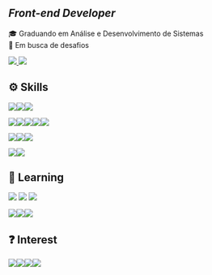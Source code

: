 ## *Front-end Developer*

🎓 Graduando em Análise e Desenvolvimento de Sistemas<br>
💼 Em busca de desafios

<a href="mailto:matheusmvg@hotmail.com">
		<img src='https://img.shields.io/badge/Email-fff?style=for-the-badge&logo=microsoft-outlook&logoColor=222' />
	</a>
	
<a href="https://www.linkedin.com/in/matheusgesser/">
		<img src='https://img.shields.io/badge/LinkedIn-fff?style=for-the-badge&logo=linkedin&logoColor=222' />
	</a>

<!-- [![matheusgesser](https://github-readme-stats.vercel.app/api/top-langs/?username=matheusgesser&hide=html&layout=compact&theme=dark)](https://github.com/anuraghazra/github-readme-stats) -->


## ⚙️ Skills
<img src='https://img.shields.io/badge/React-20232A?style=for-the-badge&logo=react&logoColor=61DAFB' /><img src='https://img.shields.io/badge/styled--components-DB7093?style=for-the-badge&logo=styled-components&logoColor=white' /><img src='https://img.shields.io/badge/React_Router-CA4245?style=for-the-badge&logo=react-router&logoColor=white' />

<img src='https://img.shields.io/badge/JavaScript-F7DF1E?style=for-the-badge&logo=javascript&logoColor=black' /><img src='https://img.shields.io/badge/TypeScript-007ACC?style=for-the-badge&logo=typescript&logoColor=white' /><img src='https://img.shields.io/badge/HTML5-E34F26?style=for-the-badge&logo=html5&logoColor=white' /><img src='https://img.shields.io/badge/CSS3-1572B6?style=for-the-badge&logo=css3&logoColor=white' /><img src='https://img.shields.io/badge/Sass-CC6699?style=for-the-badge&logo=sass&logoColor=white' />

<img src='https://img.shields.io/badge/Git-E34F26?style=for-the-badge&logo=git&logoColor=white' /><img src='https://img.shields.io/badge/Visual Studio Code-0081CB?style=for-the-badge&logo=visualstudiocode&logoColor=white' /><img src='https://img.shields.io/badge/Figma-20232A?style=for-the-badge&logo=figma&logoColor=blue' />

<img src='https://img.shields.io/badge/Bootstrap-563D7C?style=for-the-badge&logo=bootstrap&logoColor=white' /><img src='https://img.shields.io/badge/jQuery-0769AD?style=for-the-badge&logo=jquery&logoColor=white' />

## 🌱 Learning
<img src='https://img.shields.io/badge/Material--UI-0081CB?style=for-the-badge&logo=google&logoColor=white' />

<img src='https://img.shields.io/badge/Redux-593D88?style=for-the-badge&logo=redux&logoColor=white' />

<img src='https://img.shields.io/badge/Amazon_AWS-232F3E?style=for-the-badge&logo=amazon-aws&logoColor=white' />

<img src='https://img.shields.io/badge/MySQL-00000F?style=for-the-badge&logo=mysql&logoColor=white' /><img src='https://img.shields.io/badge/PostgreSQL-316192?style=for-the-badge&logo=postgresql&logoColor=white' /><img src='https://img.shields.io/badge/MongoDB-4EA94B?style=for-the-badge&logo=mongodb&logoColor=white' />

## ❓ Interest
<img src='https://img.shields.io/badge/Angular-DD0031?style=for-the-badge&logo=angular&logoColor=white' /><img src='https://img.shields.io/badge/Vue.js-35495E?style=for-the-badge&logo=vue.js&logoColor=4FC08D' /><img src='https://img.shields.io/badge/React_Native-20232A?style=for-the-badge&logo=react&logoColor=61DAFB' /><img src='https://img.shields.io/badge/Flutter-02569B?style=for-the-badge&logo=flutter&logoColor=white' />

<!-- <img src='https://img.shields.io/badge/Python-14354C?style=for-the-badge&logo=python&logoColor=white' />

<img src='https://img.shields.io/badge/Node.js-43853D?style=for-the-badge&logo=node.js&logoColor=white' /><img src='https://img.shields.io/badge/Express.js-404D59?style=for-the-badge&logo=express&logoColor=white' />

<img src='https://img.shields.io/badge/Firebase-F29D0C?style=for-the-badge&logo=firebase&logoColor=white' /> -->
